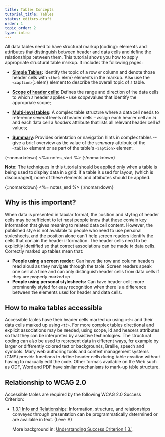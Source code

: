 ```yaml
---
title: Tables Concepts
tutorial_title: Tables
status: editors-draft
order: 1
topic_order: 2
type: intro
---
```


All data tables need to have structural markup (coding): elements and attributes that distinguish between header and data cells and define the relationships between them. This tutorial shows you how to apply appropriate structural table markup. It includes the following pages:

-   **[Simple Tables](simple.html):** Identify the topic of a row or column and denote those header cells with `<th>`{:.elem} elements in the markup. Also use the `<caption>`{:.elem} element to describe the overall topic of a table.

-   **[Scope of header cells](scope.html):** Defines the range and
    direction of the data cells to which a header applies – use
    *scope*values that identify the appropriate scope;

-   **[Multi-level tables](id-headers.html):** A complex table structure
    where a data cell needs to reference several levels of header cells – assign each header cell an *id* and each data cell a *headers*
    attribute that lists all relevant header cell *id* values;

-   **[Summary](summary.html):** Provides orientation or navigation hints
    in complex tables -- give a brief overview as the value of the
    *summary* attribute of the `<table>` element or as part of the
    table's `<caption>` element.

{::nomarkdown}
<%= notes_start %>
{:/nomarkdown}

**Note:** The techniques in this tutorial should be applied only when a
table is being used to display data in a grid: if a table is used for
layout, (which is discouraged), none of these elements and attributes
should be applied.

{::nomarkdown}
<%= notes_end %>
{:/nomarkdown}


## Why is this important?

When data is presented in tabular format, the position and styling of
header cells may be sufficient to let most people know that these
contain key information that gives meaning to related data cell content.
However, the published style is not available to people who need to use
personal stylesheets, and the position alone can't help screen readers
identify the cells that contain the header information. The header cells
need to be explicitly identified so that correct associations can be
made to data cells. Correctly marked up tables mean that:

-   **People using a screen reader:** Can have the row and column headers
    read aloud as they navigate through the table. Screen readers speak
    one cell at a time and can only distinguish header cells from data
    cells if they are properly marked up.
-   **People using personal stylesheets:** Can have header cells more
    prominently styled for easy recognition when there is a difference
    between the elements used for header and data cells.

## How to make tables accessible

Accessible tables have their header cells marked up using `<th>` and
their data cells marked up using `<td>`. For more complex tables
directional and explicit associations may be needed, using scope, id and
headers attributes so that they can be interpreted by assistive
technologies. The structural coding can also be used to represent data
in different ways, for example by larger or differently colored text or
backgrounds, Braille, speech and symbols. Many web authoring tools and
content management systems (CMS) provide functions to define header
cells during table creation without having to manually edit the code.
Other formats available on the Web such as ODF, Word and PDF have
similar mechanisms to mark-up table structure.

## Relationship to WCAG 2.0

Accessible tables are required by the following WCAG 2.0 Success
Criterion:

-   [1.3.1 Info and
    Relationships](http://www.w3.org/WAI/WCAG20/quickref/#qr-content-structure-separation-programmatic):
    Information, structure, and relationships conveyed through
    presentation can be programmatically determined or are available in
    text. (Level A)

    More background in: [Understanding Success Criterion
    1.3.1](http://www.w3.org/TR/UNDERSTANDING-WCAG20/content-structure-separation-programmatic.html).

